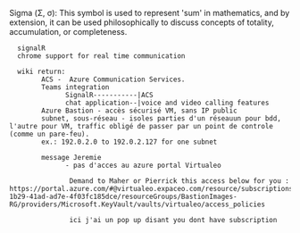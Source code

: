 Sigma (Σ, σ): This symbol is used to represent 'sum' in mathematics, and by extension, it can be used philosophically to discuss concepts of totality, accumulation, or completeness.

      signalR
      chrome support for real time communication

      wiki return:
            ACS -  Azure Communication Services.
            Teams integration
                  SignalR-----------|ACS
                  chat application--|voice and video calling features
            Azure Bastion - accès sécurisé VM, sans IP public
            subnet, sous-réseau - isoles parties d'un réseauun pour bdd, l'autre pour VM, traffic obligé de passer par un point de controle (comme un pare-feu).
            ex.: 192.0.2.0 to 192.0.2.127 for one subnet 

            message Jeremie
                  - pas d'acces au azure portal Virtualeo

                   Demand to Maher or Pierrick this access below for you : https://portal.azure.com/#@virtualeo.expaceo.com/resource/subscriptions/ffb8b48c-1b29-41ad-ad7e-4f03fc185dce/resourceGroups/BastionImages-RG/providers/Microsoft.KeyVault/vaults/virtualeo/access_policies 

                   ici j'ai un pop up disant you dont have subscription

                   